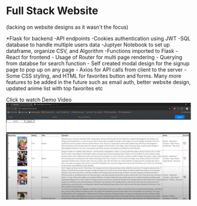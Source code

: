 # Full Stack Website
(lacking on website designs as it wasn't the focus)

*Flask for backend
	-API endpoints
	-Cookies authentication using JWT
	-SQL database to handle multiple users data
	-Juptyer Notebook to set up dataframe, organize CSV, and Algorithm
		-Functions imported to Flask
-React for frontend
	- Usage of Router for multi page rendering
	- Querying from databse for search function
	- Self created modal design for the signup page to pop up on any page
	- Axios for API calls from client to the server
	- Some CSS styling, and HTML for favorites button and forms.
Many more features to be added in the future such as email auth, better website design, updated anime list with top favorites etc 

Click to watch Demo Video
[![Watch the video](https://raw.githubusercontent.com/ivanpan0626/AI-Anime-Recomender/main/animeDemoIMG.png)](https://youtu.be/pazGP9MJ0Rg)
